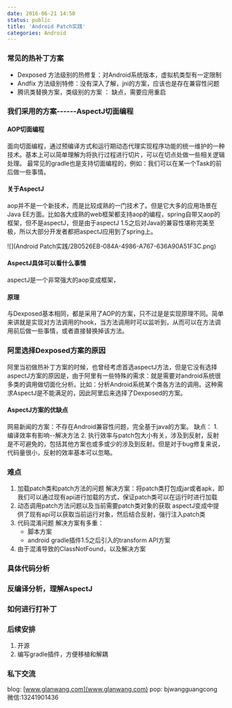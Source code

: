 ```yaml
---
date: 2016-06-21 14:50
status: public
title: 'Android Patch实践'
categories: Android
---
```

### 常见的热补丁方案
- Dexposed  方法级别的热修复：对Android系统版本，虚拟机类型有一定限制
- Andfix 方法级别特修：没有深入了解，jni的方案，应该也是存在兼容性问题
- 腾讯类替换方案，类级别的方案 ： 缺点，需要应用重启


### 我们采用的方案------AspectJ切面编程
#### AOP切面编程
面向切面编程，通过预编译方式和运行期动态代理实现程序功能的统一维护的一种技术。基本上可以简单理解为将执行过程进行切片，可以在切点处做一些相关逻辑处理。
最常见的gradle也是支持切面编程的，例如：我们可以在某一个Task的前后做一些事情。

#### 关于AspectJ
aop并不是一个新技术，而是比较成熟的一门技术了。但是它大多的应用场景在Java EE方面。比如各大成熟的web框架都支持aop的编程，spring自带又aop的框架，但不是aspectJ，但是由于aspectJ 1.5之后对Java的兼容性堪称完美至极，所以大部分开发者都把aspectJ应用到了spring上。

![](Android Patch实践/2B0526EB-084A-4986-A767-636A90A51F3C.png)

#### AspectJ具体可以看什么事情
aspectJ是一个非常强大的aop变成框架，
#### 原理
与Dexposed基本相同，都是采用了AOP的方案，只不过是是实现原理不同。简单来讲就是实现对方法调用的hook，当方法调用时可以监听到，从而可以在方法调用前后做一些事情，或者直接替换掉该方法。
### 阿里选择Dexposed方案的原因
阿里当初做热补丁方案的时候，也曾经考虑首选aspectJ方法，但是它没有选择aspectJ方案的原因是，由于阿里有一些特殊的需求：就是需要对android系统很多类的调用做切面化分析。比如：分析Android系统某个类各方法的调用。这种需求AspectJ是不能满足的，因此阿里后来选择了Dexposed的方案。
#### AspectJ方案的优缺点
网易新闻的方案：不存在Android兼容性问题，完全基于java的方案。
	缺点：
	1. 编译效率有影响--解决方法
	2. 执行效率与patch包大小有关，涉及到反射，反射是不可避免的，包括其他方案也或多或少的涉及到反射。但是对于bug修复来说，代码量很小，反射的效率基本可以忽略。
### 难点
1. 加载patch类和patch方法的问题
	解决方案：将patch类打包成jar或者apk，即我们可以通过现有api进行加载的方式，保证patch类可以在运行时进行加载
2. 动态调用patch方法问题以及当前需要patch类对象的获取
	aspectJ变成中提供了现有api可以获取当前运行对象，然后结合反射，强行注入patch类
3. 代码混淆问题
	解决方案有多重：
	- 脚本方案
	- android gradle插件1.5之后引入的transform API方案
4. 由于混淆导致的ClassNotFound，以及解决方案

### 具体代码分析

### 反编译分析，理解AspectJ

### 如何进行打补丁

### 后续安排
1. 开源
2. 编写gradle插件，方便移植和解耦

### 私下交流
blog: [www.glanwang.com](www.glanwang.com)
pop: bjwangguangcong
微信:13241901436